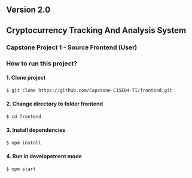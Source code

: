 ## Version 2.0

## Cryptocurrency Tracking And Analysis System

### Capstone Project 1 - Source Frontend (User)

### How to run this project?

#### 1. Clone project

```bash
$ git clone https://github.com/Capstone-C1SE04-TI/frontend.git
```

#### 2. Change directory to folder frontend

```bash
$ cd frontend
```

#### 3. Install dependencies

```bash
$ npm install
```

#### 4. Run in developement mode

```bash
$ npm start
```

